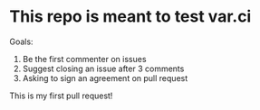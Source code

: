 # This repo is meant to test var.ci

Goals:

1. Be the first commenter on issues
2. Suggest closing an issue after 3 comments
3. Asking to sign an agreement on pull request

This is my first pull request!

